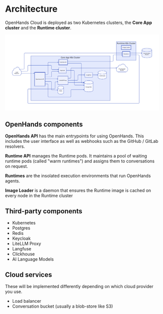# Architecture

OpenHands Cloud is deployed as two Kubernetes clusters, the **Core App cluster** and the **Runtime cluster**.

![Figure 1](./assets/fig1.svg)

## OpenHands components

**OpenHands API** has the main entrypoints for using OpenHands. This includes the user interface as well as webhooks such as the GitHub / GitLab resolvers.

**Runtime API** manages the Runtime pods. It maintains a pool of waiting runtime pods (called "warm runtimes") and assigns them to conversations on request.

**Runtimes** are the insolated execution environments that run OpenHands agents.

**Image Loader** is a daemon that ensures the Runtime image is cached on every node in the Runtime cluster

## Third-party components

* Kubernetes
* Postgres
* Redis
* Keycloak
* LiteLLM Proxy
* Langfuse
* Clickhouse
* AI Language Models

## Cloud services

These will be implemented differently depending on which cloud provider you use.

* Load balancer
* Conversation bucket (usually a blob-store like S3)

